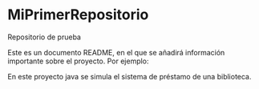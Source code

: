 # MiPrimerRepositorio
Repositorio de prueba

Este es un documento README, en el que se añadirá información importante sobre el proyecto.
Por ejemplo:

En este proyecto java se simula el sistema de préstamo de una biblioteca.
